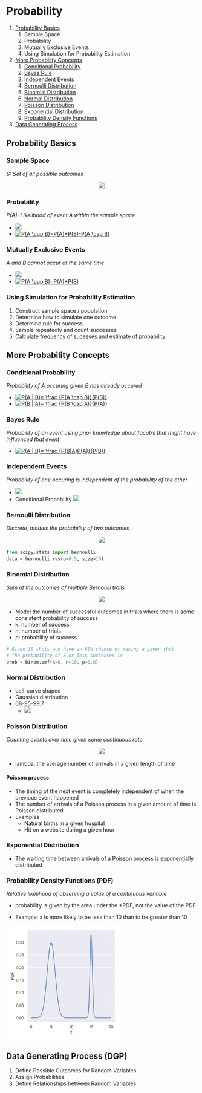 # Probability
1. [Probability Basics](#probability-basics)
    1. Sample Space
    2. Probability
    3. Mutually Exclusive Events
    4. Using Simulation for Probability Estimation
2. [More Probability Concepts](#more-probability-concepts)
    1. [Conditional Probability](#conditional-probability)
    2. [Bayes Rule](#bayes-rule)
    3. [Independent Events](#independent-events)
    4. [Bernoulli Distribution](#bernoulli-distribution)
    5. [Binomial Distribution](#binomial-distribution)
    6. [Normal Distribution](#normal-distribution)
    7. [Poisson Distribution](#poisson-distribution)
    8. [Exponential Distribution](#exponential-distribution)
    9. [Probability Density Functions](#probability-density-functions)
3. [Data Generating Process](#data-generating-process)

## Probability Basics
### Sample Space
_S: Set of all possible outcomes_
<p align="center">
  <img src="https://www.mathsisfun.com/data/images/probability-sample-space.svg">
</p>

### Probability
_P(A):  Likelihood of event A within the sample space_
- <img src="https://render.githubusercontent.com/render/math?math=0 \leq P(A) \leq 1">
- <a href="https://www.codecogs.com/eqnedit.php?latex=\inline&space;P(A&space;\cup&space;B)=P(A)&plus;P(B)-P(A&space;\cap&space;B)" target="_blank"><img src="https://latex.codecogs.com/svg.latex?\inline&space;P(A&space;\cup&space;B)=P(A)&plus;P(B)-P(A&space;\cap&space;B)" title="P(A \cup B)=P(A)+P(B)-P(A \cap B)" /></a>

### Mutually Exclusive Events
_A and B cannot occur at the same time_
- <img src="https://render.githubusercontent.com/render/math?math=P(A \cap B) = 0">
- <a href="https://www.codecogs.com/eqnedit.php?latex=\inline&space;P(A&space;\cup&space;B)=P(A)&plus;P(B)" target="_blank"><img src="https://latex.codecogs.com/svg.latex?\inline&space;P(A&space;\cup&space;B)=P(A)&plus;P(B)" title="P(A \cup B)=P(A)+P(B)" /></a>

### Using Simulation for Probability Estimation
1. Construct sample space / population
2. Determine how to simulate one outcome
3. Determine rule for success
4. Sample repeatedly and count successes
5. Calculate frequency of sucesses and estimate of probability

## More Probability Concepts
### Conditional Probability
_Probability of A occuring given B has already occured_
- <a href="https://www.codecogs.com/eqnedit.php?latex=\inline&space;P(A&space;|&space;B)=&space;\frac&space;{P(A&space;\cap&space;B)}{P(B)}" target="_blank"><img src="https://latex.codecogs.com/svg.latex?\inline&space;P(A&space;|&space;B)=&space;\frac&space;{P(A&space;\cap&space;B)}{P(B)}" title="P(A | B)= \frac {P(A \cap B)}{P(B)}" /></a>
- <a href="https://www.codecogs.com/eqnedit.php?latex=\inline&space;P(B&space;|&space;A)=&space;\frac&space;{P(B&space;\cap&space;A)}{P(A)}" target="_blank"><img src="https://latex.codecogs.com/svg.latex?\inline&space;P(B&space;|&space;A)=&space;\frac&space;{P(B&space;\cap&space;A)}{P(A)}" title="P(B | A)= \frac {P(B \cap A)}{P(A)}" /></a>

### Bayes Rule
_Probability of an event using prior knowledge about facotrs that might have influenced that event_
- <a href="https://www.codecogs.com/eqnedit.php?latex=\inline&space;P(A&space;|&space;B)=&space;\frac&space;{P(B|A)P(A)}{P(B)}" target="_blank"><img src="https://latex.codecogs.com/svg.latex?\inline&space;P(A&space;|&space;B)=&space;\frac&space;{P(B|A)P(A)}{P(B)}" title="P(A | B)= \frac {P(B|A)P(A)}{P(B)}" /></a>

### Independent Events
_Probability of one occuring is independent of the probability of the other_
- <img src="https://render.githubusercontent.com/render/math?math=P(A \cap B) = P(A)P(B)">
- Conditional Probability <img src="https://render.githubusercontent.com/render/math?math=P(A|B) = P(A)">

### Bernoulli Distribution
_Discrete, models the probability of two outcomes_

<p align="center">
    <img src="https://probabilitycourse.com/images/chapter3/bernoulli(p)%20color.png" height="200px">
</p>

```python
from scipy.stats import bernoulli
data = bernoulli.rvs(p=0.5, size=10)
```

### Binomial Distribution
_Sum of the outcomes of multiple Bernoulli trails_

<p align="center">
    <img src="https://i1.wp.com/www.real-statistics.com/wp-content/uploads/2012/11/binomial-distribution-chart.png?resize=483%2C291" height="200px">
</p>

- Model the number of successful outcomes in trials where there is some consistent probability of success
- k: number of success
- n: number of trials
- p: probability of success

```python
# Given 10 shots and have an 80% chance of making a given shot
# The probability of 8 or less successes is
prob = binom.pmf(k=8, n=10, p=0.8)
```

### Normal Distribution
- bell-curve shaped
- Gaussian distribution
- 68-95-99.7
    - <img src="https://image3.slideserve.com/6601976/the-68-95-99-7-rule-l.jpg"  height="200px">

### Poisson Distribution
_Counting events over time given some continuous rate_

<p align="center">
    <img src="https://brilliant-staff-media.s3-us-west-2.amazonaws.com/tiffany-wang/673kAjHJ5d.png" height="200px">
</p>

- lambda: the average number of arrivals in a given length of time

#### Poisson process
- The timing of the next event is completely independent of when the previous event happened
- The number of  arrivals of a Poisson process in a given amount of time is Poisson distributed
- Examples
    - Natural  births in a given hospital
    - Hit on a website during a given hour

### Exponential Distribution
- The waiting time between arrivals of a Poisson process is exponentially distributed

### Probability Density Functions (PDF)
_Relative likelihood of observing a value of a continuous variable_

- probability is given by the area under the *PDF, not the value of the PDF

- Example: x is more likely to be less than 10 than to be greater than 10
<img src="pdf.svg" height="300px">

## Data Generating Process (DGP)
1. Define Possible Outcomes for Random Variables
2. Assign Probabilities
3. Define Relationships between Random Variables

